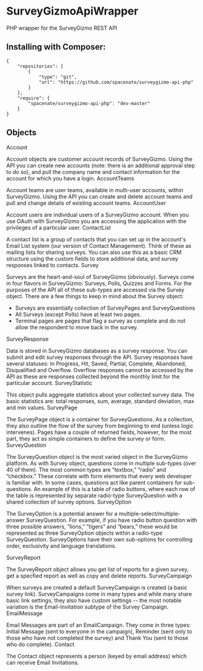 # SurveyGizmoApiWrapper
PHP wrapper for the SurveyGizmo REST API

## Installing with Composer:

	{
	    "repositories": [
	        {
	            "type": "git",
	            "url": "https://github.com/spacenate/surveygizmo-api-php"
	        }
	    ],
	    "require": {
	        "spacenate/surveygizmo-api-php": "dev-master"
	    }
	}

## Objects

Account

Account objects are customer account records of SurveyGizmo. Using the API you can create new accounts (note: there is an additional approval step to do so), and pull the company name and contact information for the account for which you have a login.
AccountTeams

Account teams are user teams, available in multi-user accounts, within SurveyGizmo. Using the API you can create and delete account teams and pull and change details of existing account teams.
AccountUser

Account users are individual users of a SurveyGizmo account. When you use OAuth with SurveyGizmo you are accessing the application with the privileges of a particular user.
ContactList

A contact list is a group of contacts that you can set up in the account's Email List system (our version of Contact Management). Think of these as mailing lists for sharing surveys. You can also use this as a basic CRM structure using the custom fields to store additional data, and survey responses linked to contacts.
Survey

Surveys are the heart-and-soul of SurveyGizmo (obviously). Surveys come in four flavors in SurveyGizmo: Surveys, Polls, Quizzes and Forms. For the purposes of the API all of these sub-types are accessed via the Survey object. There are a few things to keep in mind about the Survey object:

- Surveys are essentially collection of SurveyPages and SurveyQuestions
- All Surveys (except Polls) have at least two pages.
- Terminal pages are pages that flag a survey as complete and do not allow the respondent to move back in the survey.

SurveyResponse

Data is stored in SurveyGizmo databases as a survey response. You can submit and edit survey responses through the API. Survey responses have several statuses: In Progress, Hit, Saved, Partial, Complete, Abandoned, Disqualified and Overflow. Overflow responses cannot be accessed by the API as these are responses collected beyond the monthly limit for the particular account.
SurveyStatistic

This object pulls aggregate statistics about your collected survey data. The basic statistics are: total responses, sum, average, standard deviation, max and min values.
SurveyPage

The SurveyPage object is a container for SurveyQuestions. As a collection, they also outline the flow of the survey from beginning to end (unless logic intervenes). Pages have a couple of returned fields, however, for the most part, they act as simple containers to define the survey or form.
SurveyQuestion

The SurveyQuestion object is the most varied object in the SurveyGizmo platform. As with Survey object, questions come in multiple sub-types (over 40 of them). The most common types are “textbox,” ”radio” and ”checkbox.” These correlate with form elements that every web developer is familiar with. In some cases, questions act like parent containers for sub-questions. An example of this is a table of radio buttons, where each row of the table is represented by separate radio-type SurveyQuestion with a shared collection of survey options.
SurveyOption

The SurveyOption is a potential answer for a multiple-select/multiple-answer SurveyQuestion. For example, if you have radio button question with three possible answers, “lions,” ”tigers” and “bears,” these would be represented as three SurveyOption objects within a radio-type SurveyQuestion. SurveyOptions have their own sub-options for controlling order, exclusivity and language translations.

SurveyReport

The SurveyReport object allows you get list of reports for a given survey, get a specfied report as well as copy and delete reports.
SurveyCampaign

When surveys are created a default SurveyCampaign is created (a basic survey link). SurveyCampaigns come in many types and while many share basic link settings, they also have custom settings -- the most notable variation is the Email-Invitation subtype of the Survey Campaign.
EmailMessage

Email Messages are part of an EmailCampaign. They come in three types: Initial Message (sent to everyone in the campaign), Reminder (sent only to those who have not completed the survey) and Thank You (sent to those who do complete).
Contact

The Contact object represents a person (keyed by email address) which can receive Email Invitations.